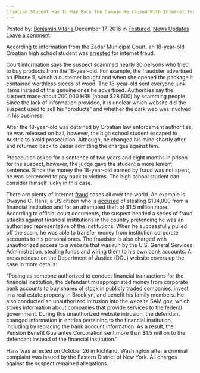```yaml
---
Croatian Student Has To Pay Back The Damage He Caused With Internet Fraud
---
```

<article class="post-listing post-16970 post type-post status-publish format-standard has-post-thumbnail hentry  tag-caused tag-croatian tag-damage tag-fraud tag-internet tag-pay tag-student">
    <div class="post-inner">
        <span>Posted by: <a href="https://www.deepdotweb.com/author/benjaminvi/" title="">Benjamin Vitáris </a></span>
    <span>December 17, 2016</span>
    <span>in <a href="https://www.deepdotweb.com/category/deepdot-news/" rel="category tag">Featured</a>, <a href="https://www.deepdotweb.com/category/news-updates/" rel="category tag">News Updates</a></span>
    <span><a href="https://www.deepdotweb.com/2016/12/17/croatian-student-pay-back-damage-caused-internet-fraud/#respond">Leave a comment</a></span>
    </p>
    <div class="clear"></div>
    <div class="entry">
    <p>According to information from the Zadar Municipal Court, an 18-year-old Croatian high school student was <a href="http://www.vijesti.rtl.hr/novosti/hrvatska/2024367/internetski-prevarant-iz-zadra-nasamario-trideset-ljudi-djevojci-umjesto-iphonea-5-isporucio-cjepanicu/">arrested</a> for internet fraud.</p>
    <p>Court information says the suspect scammed nearly 30 persons who tried to buy products from the 18-year-old. For example, the fraudster advertised an iPhone 5, which a customer bought and when she opened the package it contained worthless pieces of wood. The 18-year-old sent everyone junk items instead of the genuine ones he advertised. Authorities say the suspect made about 200,000 HRK (about $28,600) by scamming people. Since the lack of information provided, it is unclear which website did the suspect used to sell his “products” and whether the dark web was involved in his business.</p>
    <p>After the 18-year-old was detained by Croatian law enforcement authorities, he was released on bail, however, the high school student escaped to Austria to avoid prosecution. Although, he changed his mind shortly after and returned back to Zadar admitting the charges against him.</p>
    <p>Prosecution asked for a sentence of two years and eight months in prison for the suspect, however, the judge gave the student a more lenient sentence. Since the money the 18-year-old earned by fraud was not spent, he was sentenced to pay back to victims. The high school student can consider himself lucky in this case.</p>
    <p>There are plenty of internet <a href="https://www.deepdotweb.com/tag/fraud/">fraud</a> cases all over the world. An example is Dwayne C. Hans, a US citizen who is <a href="https://www.deepdotweb.com/2016/11/07/fraudsters-case-opened-back-awaits-courts-decision/">accused</a> of stealing $134,000 from a financial institution and for an attempted theft of $1.5 million more. According to official court documents, the suspect headed a series of fraud attacks against financial institutions in the country pretending he was an authorized representative of the institutions. When he successfully pulled off the scam, he was able to transfer money from institution corporate accounts to his personal ones. The fraudster is also charged with unauthorized access to a website that was run by the U.S. General Services Administration, stealing funds and wiring them to his own bank accounts. A press release on the Department of Justice (DOJ) website covers up the case in more details:</p>
    <p>“Posing as someone authorized to conduct financial transactions for the financial institution, the defendant misappropriated money from corporate bank accounts to buy shares of stock in publicly traded companies, invest in a real estate property in Brooklyn, and benefit his family members. He also conducted an unauthorized intrusion into the website SAM.gov, which stores information about companies that provide services to the federal government. During this unauthorized website intrusion, the defendant changed information in entries pertaining to the financial institution, including by replacing the bank account information. As a result, the Pension Benefit Guarantee Corporation sent more than $1.5 million to the defendant instead of the financial institution.”</p>
    <p>Hans was arrested on October 26 in Richland, Washington after a criminal complaint was issued by the Eastern District of New York. All charges against the suspect remained allegations.</p>
    </div>
    <span style="display:none"><a href="https://www.deepdotweb.com/tag/caused/" rel="tag">caused</a> <a href="https://www.deepdotweb.com/tag/croatian/" rel="tag">croatian</a> <a href="https://www.deepdotweb.com/tag/damage/" rel="tag">damage</a> <a href="https://www.deepdotweb.com/tag/fraud/" rel="tag">fraud</a> <a href="https://www.deepdotweb.com/tag/internet/" rel="tag">internet</a> <a href="https://www.deepdotweb.com/tag/pay/" rel="tag">pay</a> <a href="https://www.deepdotweb.com/tag/student/" rel="tag">student</a></span> <span style="display:none" class="updated">2016-12-17</span>
    <div style="display:none" class="vcard author" itemprop="author" itemscope itemtype="http://schema.org/Person"><strong class="fn" itemprop="name"><a href="https://www.deepdotweb.com/author/benjaminvi/" title="Posts by Benjamin Vitáris" rel="author">Benjamin Vitáris</a></strong></div>
    </div>
</article>

